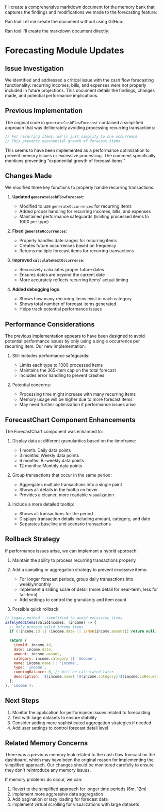 I'll create a comprehensive markdown document for the memory bank that captures the findings and modifications we made to the forecasting feature:

Ran tool
Let me create the document without using GitHub:

Ran tool
I'll create the markdown document directly:

# Forecasting Module Updates

## Issue Investigation

We identified and addressed a critical issue with the cash flow forecasting functionality: recurring incomes, bills, and expenses were not properly included in future projections. This document details the findings, changes made, and potential performance implications.

## Previous Implementation

The original code in `generateCashFlowForecast` contained a simplified approach that was deliberately avoiding processing recurring transactions:

```js
// For recurring items, we'll just simplify to one occurrence
// This prevents exponential growth of forecast items
```

This seems to have been implemented as a performance optimization to prevent memory issues or excessive processing. The comment specifically mentions preventing "exponential growth of forecast items."

## Changes Made

We modified three key functions to properly handle recurring transactions:

1. **Updated `generateCashFlowForecast`**: 
   - Modified to use `generateOccurrences` for recurring items
   - Added proper handling for recurring incomes, bills, and expenses
   - Maintained performance safeguards (limiting processed items to 1000 per type)

2. **Fixed `generateOccurrences`**:
   - Properly handles date ranges for recurring items
   - Creates future occurrences based on frequency
   - Returns multiple forecast items for recurring transactions

3. **Improved `calculateNextOccurrence`**:
   - Recursively calculates proper future dates
   - Ensures dates are beyond the current date
   - More accurately reflects recurring items' actual timing

4. **Added debugging logs**:
   - Shows how many recurring items exist in each category
   - Shows total number of forecast items generated
   - Helps track potential performance issues

## Performance Considerations

The previous implementation appears to have been designed to avoid potential performance issues by only using a single occurrence per recurring item. Our new implementation:

1. Still includes performance safeguards:
   - Limits each type to 1000 processed items
   - Maintains the 365-item cap on the total forecast
   - Includes error handling to prevent crashes

2. Potential concerns:
   - Processing time might increase with many recurring items
   - Memory usage will be higher due to more forecast items
   - May need further optimization if performance issues arise

## ForecastChart Component Enhancements

The ForecastChart component was enhanced to:

1. Display data at different granularities based on the timeframe:
   - 1 month: Daily data points
   - 3 months: Weekly data points
   - 6 months: Bi-weekly data points
   - 12 months: Monthly data points

2. Group transactions that occur in the same period:
   - Aggregates multiple transactions into a single point
   - Shows all details in the tooltip on hover
   - Provides a cleaner, more readable visualization

3. Include a more detailed tooltip:
   - Shows all transactions for the period
   - Displays transaction details including amount, category, and date
   - Separates baseline and scenario transactions

## Rollback Strategy

If performance issues arise, we can implement a hybrid approach:

1. Maintain the ability to process recurring transactions properly
2. Add a sampling or aggregation strategy to prevent excessive items:
   - For longer forecast periods, group daily transactions into weekly/monthly
   - Implement a sliding scale of detail (more detail for near-term, less for far-term)
   - Add settings to control the granularity and item count

3. Possible quick rollback:
```js
// Legacy method - simplified to avoid excessive items
safelyAddItems(validIncomes, (income) => {
  // Only process valid income items
  if (!income.id || !income.date || isNaN(income.amount)) return null;
  
  return {
    itemId: income.id,
    date: income.date,
    amount: income.amount,
    category: income.category || 'Income',
    name: income.name || 'Income',
    type: 'income',
    runningBalance: 0, // Will be calculated later
    description: `${income.name} (${income.category})${income.isRecurring ? ' - Recurring' : ''}`
  };
}, 'income');
```

## Next Steps

1. Monitor the application for performance issues related to forecasting
2. Test with large datasets to ensure stability
3. Consider adding more sophisticated aggregation strategies if needed
4. Add user settings to control forecast detail level

## Related Memory Concerns

There was a previous memory leak related to the cash flow forecast on the dashboard, which may have been the original reason for implementing the simplified approach. Our changes should be monitored carefully to ensure they don't reintroduce any memory issues.

If memory problems do occur, we can:
1. Revert to the simplified approach for longer time periods (6m, 12m)
2. Implement more aggressive data aggregation
3. Add pagination or lazy loading for forecast data
4. Implement virtual scrolling for visualizations with large datasets
